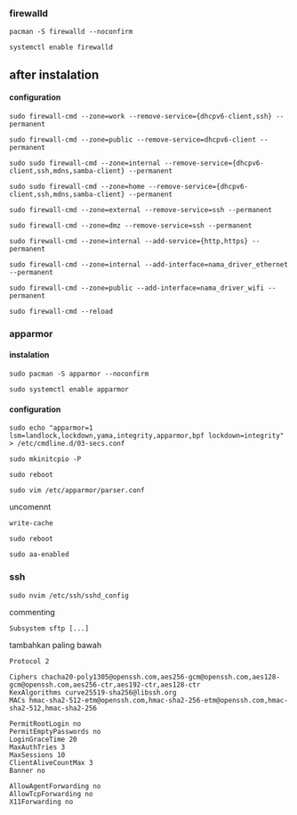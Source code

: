 ### firewalld

```
pacman -S firewalld --noconfirm
```

```
systemctl enable firewalld
```
## after instalation
#### configuration
```
sudo firewall-cmd --zone=work --remove-service={dhcpv6-client,ssh} --permanent
```
```
sudo firewall-cmd --zone=public --remove-service=dhcpv6-client --permanent
```
```
sudo sudo firewall-cmd --zone=internal --remove-service={dhcpv6-client,ssh,mdns,samba-client} --permanent
```
```
sudo sudo firewall-cmd --zone=home --remove-service={dhcpv6-client,ssh,mdns,samba-client} --permanent
```
```
sudo firewall-cmd --zone=external --remove-service=ssh --permanent
```
```
sudo firewall-cmd --zone=dmz --remove-service=ssh --permanent
```
```
sudo firewall-cmd --zone=internal --add-service={http,https} --permanent
```
```
sudo firewall-cmd --zone=internal --add-interface=nama_driver_ethernet --permanent
```
```
sudo firewall-cmd --zone=public --add-interface=nama_driver_wifi --permanent
```
```
sudo firewall-cmd --reload
```


### apparmor
#### instalation
```
sudo pacman -S apparmor --noconfirm
```
```
sudo systemctl enable apparmor
```
#### configuration
```
sudo echo "apparmor=1 lsm=landlock,lockdown,yama,integrity,apparmor,bpf lockdown=integrity" > /etc/cmdline.d/03-secs.conf
```
```
sudo mkinitcpio -P
```
```
sudo reboot
```
```
sudo vim /etc/apparmor/parser.conf
```
uncomennt
```
write-cache
```

```
sudo reboot
```
```
sudo aa-enabled
```
### ssh
```
sudo nvim /etc/ssh/sshd_config
```
commenting
```
Subsystem sftp [...]
```
tambahkan paling bawah
```
Protocol 2

Ciphers chacha20-poly1305@openssh.com,aes256-gcm@openssh.com,aes128-gcm@openssh.com,aes256-ctr,aes192-ctr,aes128-ctr
KexAlgorithms curve25519-sha256@libssh.org
MACs hmac-sha2-512-etm@openssh.com,hmac-sha2-256-etm@openssh.com,hmac-sha2-512,hmac-sha2-256

PermitRootLogin no
PermitEmptyPasswords no
LoginGraceTime 20
MaxAuthTries 3
MaxSessions 10
ClientAliveCountMax 3
Banner no

AllowAgentForwarding no
AllowTcpForwarding no
X11Forwarding no
```
